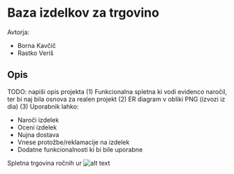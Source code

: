 # Baza izdelkov za trgovino

Avtorja:
* Borna Kavčič
* Rastko Veriš

## Opis

TODO: napiši opis projekta
(1) Funkcionalna spletna ki vodi evidenco naročil, ter bi naj bila osnova za realen projekt
(2) ER diagram v obliki PNG (izvozi iz dia)
(3) Uporabnik lahko:  
    
* Naroči izdelek
* Oceni izdelek
* Nujna dostava
* Vnese protožbe/reklamacije na izdelek
* Dodatne funkcionalnosti ki bi bile uporabne



Spletna trgovina ročnih ur
![alt text](https://github.com/rastko07/webshop/blob/master/ER%20diagram.PNG)



